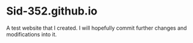 # Sid-352.github.io
A test website that I created. I will hopefully commit further changes and modifications into it.
